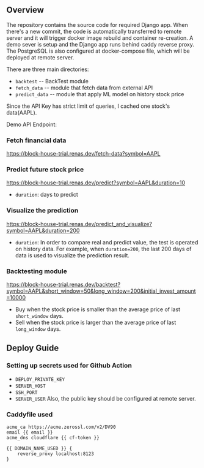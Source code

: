 ## Overview

The repository contains the source code for required Django app. When there's a new commit, the code is automatically transferred to remote server and it will trigger docker image rebuild and container re-creation. A demo sever is setup and the Django app runs behind caddy reverse proxy. The PostgreSQL is also configured at docker-compose file, which will be deployed at remote server.

There are three main directories:

-   `backtest` -- BackTest module
-   `fetch_data` -- module that fetch data from external API
-   `predict_data` -- module that apply ML model on history stock price

Since the API Key has strict limit of queries, I cached one stock's data(AAPL).

Demo API Endpoint:

### Fetch financial data

https://block-house-trial.renas.dev/fetch-data?symbol=AAPL

### Predict future stock price

https://block-house-trial.renas.dev/predict?symbol=AAPL&duration=10

-   `duration`: days to predict

### Visualize the prediction

https://block-house-trial.renas.dev/predict_and_visualize?symbol=AAPL&duration=200

-   `duration`: In order to compare real and predict value, the test is operated on history data. For example, when `duration=200`, the last 200 days of data is used to visualize the prediction result.

### Backtesting module

https://block-house-trial.renas.dev/backtest?symbol=AAPL&short_window=50&long_window=200&initial_invest_amount=10000

-   Buy when the stock price is smaller than the average price of last `short_window` days.
-   Sell when the stock price is larger than the average price of last `long_window` days.

## Deploy Guide

### Setting up secrets used for Github Action

-   `DEPLOY_PRIVATE_KEY`
-   `SERVER_HOST`
-   `SSH_PORT`
-   `SERVER_USER`
    Also, the public key should be configured at remote server.

### Caddyfile used

```
acme_ca https://acme.zerossl.com/v2/DV90
email {{ email }}
acme_dns cloudflare {{ cf-token }}

{{ DOMAIN_NAME_USED }} {
	reverse_proxy localhost:8123
}
```
